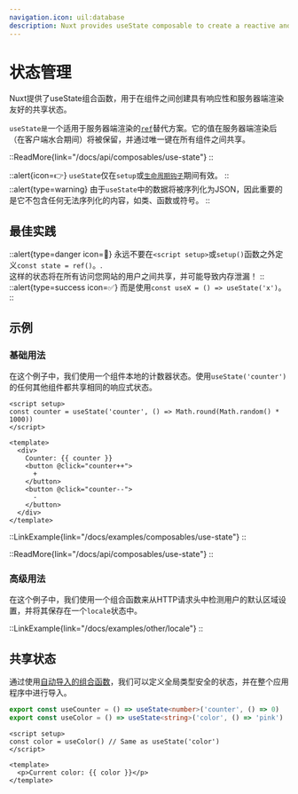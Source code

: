 ```yaml
---
navigation.icon: uil:database
description: Nuxt provides useState composable to create a reactive and SSR-friendly shared state.
---
```


# 状态管理

Nuxt提供了useState组合函数，用于在组件之间创建具有响应性和服务器端渲染友好的共享状态。

`useState是`一个适用于服务器端渲染的[`ref`](https://vuejs.org/api/reactivity-core.html#ref)替代方案。它的值在服务器端渲染后（在客户端水合期间）将被保留，并通过唯一键在所有组件之间共享。

::ReadMore{link="/docs/api/composables/use-state"}
::

::alert{icon=👉}
`useState`仅在`setup`或[`生命周期钩子`](https://vuejs.org/api/composition-api-lifecycle.html#composition-api-lifecycle-hooks)期间有效。
::
::alert{type=warning}
由于`useState`中的数据将被序列化为JSON，因此重要的是它不包含任何无法序列化的内容，如类、函数或符号。
::

## 最佳实践

::alert{type=danger icon=🚨}
永远不要在`<script setup>`或`setup()`函数之外定义`const state = ref()`。.<br>
这样的状态将在所有访问您网站的用户之间共享，并可能导致内存泄漏！
::
::alert{type=success icon=✅}
而是使用`const useX = () => useState('x')`。
::

## 示例

### 基础用法

在这个例子中，我们使用一个组件本地的计数器状态。使用`useState('counter')`的任何其他组件都共享相同的响应式状态。

```vue [app.vue]
<script setup>
const counter = useState('counter', () => Math.round(Math.random() * 1000))
</script>

<template>
  <div>
    Counter: {{ counter }}
    <button @click="counter++">
      +
    </button>
    <button @click="counter--">
      -
    </button>
  </div>
</template>
```

::LinkExample{link="/docs/examples/composables/use-state"}
::

::ReadMore{link="/docs/api/composables/use-state"}
::

### 高级用法

在这个例子中，我们使用一个组合函数来从HTTP请求头中检测用户的默认区域设置，并将其保存在一个`locale`状态中。

::LinkExample{link="/docs/examples/other/locale"}
::

## 共享状态

通过使用[自动导入的组合函数](/docs/guide/directory-structure/composables)，我们可以定义全局类型安全的状态，并在整个应用程序中进行导入。

```ts [composables/states.ts]
export const useCounter = () => useState<number>('counter', () => 0)
export const useColor = () => useState<string>('color', () => 'pink')
```

```vue [app.vue]
<script setup>
const color = useColor() // Same as useState('color')
</script>

<template>
  <p>Current color: {{ color }}</p>
</template>
```
